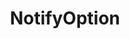 ---
layout: default
title: NotifyOption
parent: Options
grand_parent: Structory
back_to_top: true
back_to_top_text: "Back to top"
nav_order: 3.5
---